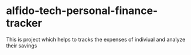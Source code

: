 # alfido-tech-personal-finance-tracker
This is project which helps to tracks the expenses of indiviual and analyze their savings 

